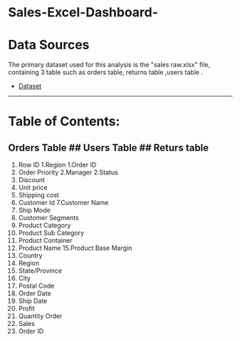 # Sales-Excel-Dashboard-

# Data Sources
 The primary dataset used for this analysis is the "sales raw.xlsx" file, containing 3 table such as orders table, returns table ,users table .
- <a href="">Dataset</a>
------------------------------------------

# Table of Contents:
## Orders Table                       ## Users Table                   ## Returs table 
 1. Row ID                             1.Region                         1.Order ID
 2. Order Priority                     2.Manager                        2.Status
 3. Discount
4. Unit price
5. Shipping cost
6. Customer Id
7.Customer Name
8. Ship Mode
10. Customer Segments 
11. Product Category 
12. Product Sub Category
13. Product Container
14. Product Name
15.Product Base Margin
16. Country 
17. Region
18. State/Province
19. City
20. Postal Code
21. Order Date
22. Ship Date
23. Profit
24. Quantity Order
25. Sales
26. Order ID


